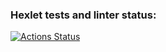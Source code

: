 ### Hexlet tests and linter status:
[![Actions Status](https://github.com/Anisa577/qa-engineer-project-84/actions/workflows/hexlet-check.yml/badge.svg)](https://github.com/Anisa577/qa-engineer-project-84/actions)